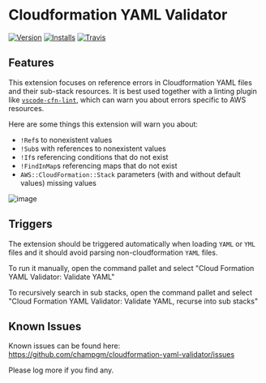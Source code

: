 # Cloudformation YAML Validator

[![Version](https://vsmarketplacebadge.apphb.com/version/champgm.cloudformation-yaml-validator.svg)](https://marketplace.visualstudio.com/items?itemName=champgm.cloudformation-yaml-validator) [![Installs](https://vsmarketplacebadge.apphb.com/installs/champgm.cloudformation-yaml-validator.svg)](https://marketplace.visualstudio.com/items?itemName=champgm.cloudformation-yaml-validator) [![Travis](https://img.shields.io/travis/champgm/cloudformation-yaml-validator/master.svg)](https://travis-ci.org/champgm/cloudformation-yaml-validator)

## Features

This extension focuses on reference errors in Cloudformation YAML files and their sub-stack resources. It is best used together with a linting plugin like [`vscode-cfn-lint`](https://marketplace.visualstudio.com/items?itemName=kddejong.vscode-cfn-lint), which can warn you about errors specific to AWS resources.

Here are some things this extension will warn you about:
 * `!Ref`s to nonexistent values
 * `!Sub`s with references to nonexistent values
 * `!If`s referencing conditions that do not exist
 * `!FindInMap`s referencing maps that do not exist
 * `AWS::CloudFormation::Stack` parameters (with and without default values) missing values

![image](https://user-images.githubusercontent.com/2091382/55330598-6be05100-545f-11e9-9bef-a1f9b6b89b86.png)

## Triggers

The extension should be triggered automatically when loading `YAML` or `YML` files and it should avoid parsing non-cloudformation `YAML` files.

To run it manually, open the command pallet and select "Cloud Formation YAML Validator: Validate YAML"

To recursively search in sub stacks, open the command pallet and select "Cloud Formation YAML Validator: Validate YAML, recurse into sub stacks"

## Known Issues

Known issues can be found here: https://github.com/champgm/cloudformation-yaml-validator/issues

Please log more if you find any.
